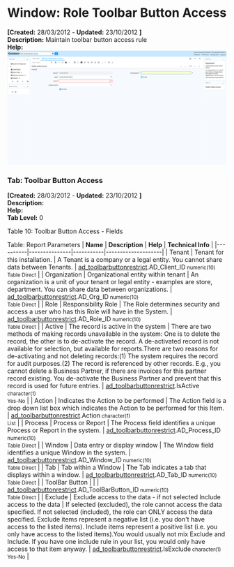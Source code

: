 # Window: Role Toolbar Button Access

**[Created:** 28/03/2012 - **Updated:** 23/10/2012 **]**  
**Description:** Maintain toolbar button access rule  
**Help:**   
![](/img/docs/manual/RoleToolbarButtonAccess-Window_iDempiere_v12.0.0.png)

### Tab: Toolbar Button Access

**[Created:** 28/03/2012 - **Updated:** 23/10/2012 **]**   
**Description:**   
**Help:**   
**Tab Level:** 0

Table 10: Toolbar Button Access - Fields 

Table: Report Parameters
| **Name** | **Description** | **Help** | **Technical Info** |
|----------|---------------|-----------|--------------------|
| Tenant | Tenant for this installation. | A Tenant is a company or a legal entity. You cannot share data between Tenants. | [ad_toolbarbuttonrestrict](https://idempiere-schemaspy.muriloht.com/adempiere/tables/ad_toolbarbuttonrestrict.html).AD_Client_ID<small> numeric(10) <br/> Table Direct</small> | 
| Organization | Organizational entity within tenant | An organization is a unit of your tenant or legal entity - examples are store, department. You can share data between organizations. | [ad_toolbarbuttonrestrict](https://idempiere-schemaspy.muriloht.com/adempiere/tables/ad_toolbarbuttonrestrict.html).AD_Org_ID<small> numeric(10) <br/> Table Direct</small> | 
| Role | Responsibility Role | The Role determines security and access a user who has this Role will have in the System. | [ad_toolbarbuttonrestrict](https://idempiere-schemaspy.muriloht.com/adempiere/tables/ad_toolbarbuttonrestrict.html).AD_Role_ID<small> numeric(10) <br/> Table Direct</small> | 
| Active | The record is active in the system | There are two methods of making records unavailable in the system: One is to delete the record, the other is to de-activate the record. A de-activated record is not available for selection, but available for reports.There are two reasons for de-activating and not deleting records:(1) The system requires the record for audit purposes.(2) The record is referenced by other records. E.g., you cannot delete a Business Partner, if there are invoices for this partner record existing. You de-activate the Business Partner and prevent that this record is used for future entries. | [ad_toolbarbuttonrestrict](https://idempiere-schemaspy.muriloht.com/adempiere/tables/ad_toolbarbuttonrestrict.html).IsActive<small> character(1) <br/> Yes-No</small> | 
| Action | Indicates the Action to be performed | The Action field is a drop down list box which indicates the Action to be performed for this Item. | [ad_toolbarbuttonrestrict](https://idempiere-schemaspy.muriloht.com/adempiere/tables/ad_toolbarbuttonrestrict.html).Action<small> character(1) <br/> List</small> | 
| Process | Process or Report | The Process field identifies a unique Process or Report in the system. | [ad_toolbarbuttonrestrict](https://idempiere-schemaspy.muriloht.com/adempiere/tables/ad_toolbarbuttonrestrict.html).AD_Process_ID<small> numeric(10) <br/> Table Direct</small> | 
| Window | Data entry or display window | The Window field identifies a unique Window in the system. | [ad_toolbarbuttonrestrict](https://idempiere-schemaspy.muriloht.com/adempiere/tables/ad_toolbarbuttonrestrict.html).AD_Window_ID<small> numeric(10) <br/> Table Direct</small> | 
| Tab | Tab within a Window | The Tab indicates a tab that displays within a window. | [ad_toolbarbuttonrestrict](https://idempiere-schemaspy.muriloht.com/adempiere/tables/ad_toolbarbuttonrestrict.html).AD_Tab_ID<small> numeric(10) <br/> Table Direct</small> | 
| ToolBar Button |  |  | [ad_toolbarbuttonrestrict](https://idempiere-schemaspy.muriloht.com/adempiere/tables/ad_toolbarbuttonrestrict.html).AD_ToolBarButton_ID<small> numeric(10) <br/> Table Direct</small> | 
| Exclude | Exclude access to the data - if not selected Include access to the data | If selected (excluded), the role cannot access the data specified.  If not selected (included), the role can ONLY access the data specified. Exclude items represent a negative list (i.e. you don&#x27;t have access to the listed items). Include items represent a positive list (i.e. you only have access to the listed items).You would usually  not mix Exclude and Include. If you have one include rule in your list, you would only have access to that item anyway. | [ad_toolbarbuttonrestrict](https://idempiere-schemaspy.muriloht.com/adempiere/tables/ad_toolbarbuttonrestrict.html).IsExclude<small> character(1) <br/> Yes-No</small> | 


